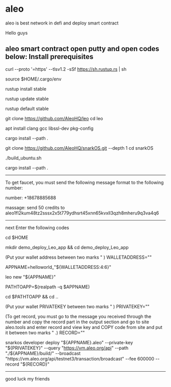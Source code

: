 # aleo
aleo is best network in defi and deploy smart contract

Hello guys

aleo smart contract
open putty and open codes below:
Install prerequisites
------------------------------------------------------------------
curl --proto '=https' --tlsv1.2 -sSf https://sh.rustup.rs | sh

source $HOME/.cargo/env

rustup install stable

rustup update stable

rustup default stable

git clone https://github.com/AleoHQ/leo
cd leo

apt install clang gcc libssl-dev pkg-config

cargo install --path .

git clone https://github.com/AleoHQ/snarkOS.git --depth 1
cd snarkOS

./build_ubuntu.sh

cargo install --path .

------------------------------------------------------------------
To get faucet, you must send the following message format to the following number:

number: +18678885688

massage: send 50 credits to aleo1fl2kum48tz2sssx2x5t779ydhsrt45xnn65kvxll3qzh8mheru9q3va4q6

------------------------------------------------------------------
next Enter the following codes

cd $HOME

mkdir demo_deploy_Leo_app && cd demo_deploy_Leo_app

(Put your wallet address between two marks " )
WALLETADDRESS=""

APPNAME=helloworld_"${WALLETADDRESS:4:6}"

leo new "${APPNAME}"

PATHTOAPP=$(realpath -q $APPNAME)

cd $PATHTOAPP && cd ..

(Put your wallet PRIVATEKEY between two marks " )
PRIVATEKEY=""

(To get record, you must go to the message you received through the number and copy the record part in the output section and go to site aleo.tools and enter record and view key and COPY code from site and put it between two marks  " .)
RECORD=""

snarkos developer deploy "${APPNAME}.aleo" --private-key "${PRIVATEKEY}" --query "https://vm.aleo.org/api" --path "./${APPNAME}/build/" --broadcast "https://vm.aleo.org/api/testnet3/transaction/broadcast" --fee 600000 --record "${RECORD}"

------------------------------------------------------------------
good luck my friends
